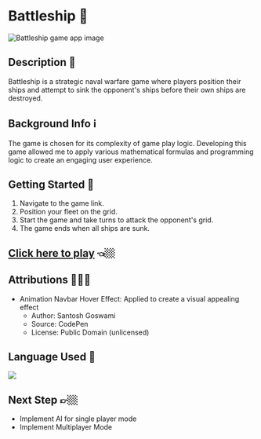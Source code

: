 # Battleship 🚢

![Battleship game app image](https://github.com/timothyweng-0606/battle-ship/assets/124215553/9cb4bb1d-b1d3-4ae1-bbe2-89be80eec35a)

## Description 📝
Battleship is a strategic naval warfare game where players position their ships and attempt to sink the opponent's ships before their own ships are destroyed. 

## Background Info ℹ️
The game is chosen for its complexity of game play logic. Developing this game allowed me to apply various mathematical formulas and programming logic to create an engaging user experience.

## Getting Started 🚀
1. Navigate to the game link.
2. Position your fleet on the grid.
3. Start the game and take turns to attack the opponent's grid.
4. The game ends when all ships are sunk.

## [Click here to play](http://127.0.0.1:5500/html/index.html) 👈🏼

## Attributions 👨🏻‍💻
* Animation Navbar Hover Effect: Applied to create a visual appealing effect 
  * Author: Santosh Goswami
  * Source: CodePen
  * License: Public Domain (unlicensed)

## Language Used 📝
<a href="https://skillicons.dev">
    <img src="https://skillicons.dev/icons?i=html,css,javascript" />
</a>

## Next Step 👉🏼
* Implement AI for single player mode
* Implement Multiplayer Mode 
